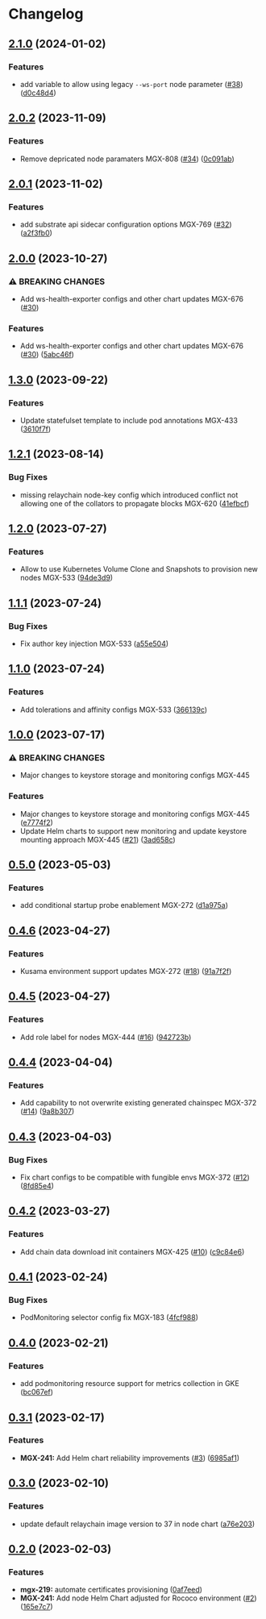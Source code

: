 # Changelog

## [2.1.0](https://github.com/mangata-finance/helm-charts/compare/node-v2.0.2...node-v2.1.0) (2024-01-02)


### Features

* add variable to allow using legacy `--ws-port` node parameter ([#38](https://github.com/mangata-finance/helm-charts/issues/38)) ([d0c48d4](https://github.com/mangata-finance/helm-charts/commit/d0c48d4c295a6fd4930caf15812d8c0317ab5a0c))

## [2.0.2](https://github.com/mangata-finance/helm-charts/compare/node-v2.0.1...node-v2.0.2) (2023-11-09)


### Features

* Remove depricated node paramaters MGX-808 ([#34](https://github.com/mangata-finance/helm-charts/issues/34)) ([0c091ab](https://github.com/mangata-finance/helm-charts/commit/0c091ab9be03820729357ba9a9a33367492e47b6))

## [2.0.1](https://github.com/mangata-finance/helm-charts/compare/node-v2.0.0...node-v2.0.1) (2023-11-02)


### Features

* add substrate api sidecar configuration options MGX-769 ([#32](https://github.com/mangata-finance/helm-charts/issues/32)) ([a2f3fb0](https://github.com/mangata-finance/helm-charts/commit/a2f3fb0ae95bee4970b69dbc3ae9f36da6b156a6))

## [2.0.0](https://github.com/mangata-finance/helm-charts/compare/node-v1.3.0...node-v2.0.0) (2023-10-27)


### ⚠ BREAKING CHANGES

* Add ws-health-exporter configs and other chart updates MGX-676 ([#30](https://github.com/mangata-finance/helm-charts/issues/30))

### Features

* Add ws-health-exporter configs and other chart updates MGX-676 ([#30](https://github.com/mangata-finance/helm-charts/issues/30)) ([5abc46f](https://github.com/mangata-finance/helm-charts/commit/5abc46f8c52d3e84a583016629fa7627ebae22cf))

## [1.3.0](https://github.com/mangata-finance/helm-charts/compare/node-v1.2.1...node-v1.3.0) (2023-09-22)


### Features

* Update statefulset template to include pod annotations MGX-433 ([3610f7f](https://github.com/mangata-finance/helm-charts/commit/3610f7fc3e96023cd9ca5f0110d6ced7b9e74072))

## [1.2.1](https://github.com/mangata-finance/helm-charts/compare/node-v1.2.0...node-v1.2.1) (2023-08-14)


### Bug Fixes

* missing relaychain node-key config which introduced conflict not allowing one of the collators to propagate blocks MGX-620 ([41efbcf](https://github.com/mangata-finance/helm-charts/commit/41efbcf5b9d1ed9530c5b07c9e16a0c7b433bbdc))

## [1.2.0](https://github.com/mangata-finance/helm-charts/compare/node-v1.1.1...node-v1.2.0) (2023-07-27)


### Features

* Allow to use Kubernetes Volume Clone and Snapshots to provision new nodes MGX-533 ([94de3d9](https://github.com/mangata-finance/helm-charts/commit/94de3d9153aa1f505f827498c73aa305ad9b87bc))

## [1.1.1](https://github.com/mangata-finance/helm-charts/compare/node-v1.1.0...node-v1.1.1) (2023-07-24)


### Bug Fixes

* Fix author key injection MGX-533 ([a55e504](https://github.com/mangata-finance/helm-charts/commit/a55e5042a1e365fb14d86a7edb8a889de626b3e9))

## [1.1.0](https://github.com/mangata-finance/helm-charts/compare/node-v1.0.0...node-v1.1.0) (2023-07-24)


### Features

* Add tolerations and affinity configs MGX-533 ([366139c](https://github.com/mangata-finance/helm-charts/commit/366139cf00f761c2a8c1483bd85edc7a142d3b83))

## [1.0.0](https://github.com/mangata-finance/helm-charts/compare/node-v0.5.0...node-v1.0.0) (2023-07-17)


### ⚠ BREAKING CHANGES

* Major changes to keystore storage and monitoring configs MGX-445

### Features

* Major changes to keystore storage and monitoring configs MGX-445 ([e7774f2](https://github.com/mangata-finance/helm-charts/commit/e7774f24765b256b381ad8491b52b0e7dcc6f1e7))
* Update Helm charts to support new monitoring and update keystore mounting approach MGX-445 ([#21](https://github.com/mangata-finance/helm-charts/issues/21)) ([3ad658c](https://github.com/mangata-finance/helm-charts/commit/3ad658c456879ccc068dc2bc23f13fe98f597eb5))

## [0.5.0](https://github.com/mangata-finance/helm-charts/compare/node-v0.4.6...node-v0.5.0) (2023-05-03)


### Features

* add conditional startup probe enablement MGX-272 ([d1a975a](https://github.com/mangata-finance/helm-charts/commit/d1a975a8f3192d05287238a21a21bdd2e68582c5))

## [0.4.6](https://github.com/mangata-finance/helm-charts/compare/node-v0.4.5...node-v0.4.6) (2023-04-27)


### Features

* Kusama environment support updates MGX-272 ([#18](https://github.com/mangata-finance/helm-charts/issues/18)) ([91a7f2f](https://github.com/mangata-finance/helm-charts/commit/91a7f2f263780b04ebe61a260981b28c2eef4478))

## [0.4.5](https://github.com/mangata-finance/helm-charts/compare/node-v0.4.4...node-v0.4.5) (2023-04-27)


### Features

* Add role label for nodes MGX-444 ([#16](https://github.com/mangata-finance/helm-charts/issues/16)) ([942723b](https://github.com/mangata-finance/helm-charts/commit/942723bd7c16f724ee9dadad69f434fe4fd98079))

## [0.4.4](https://github.com/mangata-finance/helm-charts/compare/node-v0.4.3...node-v0.4.4) (2023-04-04)


### Features

* Add capability to not overwrite existing generated chainspec MGX-372 ([#14](https://github.com/mangata-finance/helm-charts/issues/14)) ([9a8b307](https://github.com/mangata-finance/helm-charts/commit/9a8b307b3b96242f347ad5eb27abc38f6684eff8))

## [0.4.3](https://github.com/mangata-finance/helm-charts/compare/node-v0.4.2...node-v0.4.3) (2023-04-03)


### Bug Fixes

* Fix chart configs to be compatible with fungible envs MGX-372 ([#12](https://github.com/mangata-finance/helm-charts/issues/12)) ([8fd85e4](https://github.com/mangata-finance/helm-charts/commit/8fd85e4554a2e963f79a4004fa024cef1de4017a))

## [0.4.2](https://github.com/mangata-finance/helm-charts/compare/node-v0.4.1...node-v0.4.2) (2023-03-27)


### Features

* Add chain data download init containers MGX-425 ([#10](https://github.com/mangata-finance/helm-charts/issues/10)) ([c9c84e6](https://github.com/mangata-finance/helm-charts/commit/c9c84e679814b07572883004ec3e011b095032a1))

## [0.4.1](https://github.com/mangata-finance/helm-charts/compare/node-v0.4.0...node-v0.4.1) (2023-02-24)


### Bug Fixes

* PodMonitoring selector config fix MGX-183 ([4fcf988](https://github.com/mangata-finance/helm-charts/commit/4fcf9889c24699733001507967f34d719a95d96d))

## [0.4.0](https://github.com/mangata-finance/helm-charts/compare/node-v0.3.1...node-v0.4.0) (2023-02-21)


### Features

* add podmonitoring resource support for metrics collection in GKE ([bc067ef](https://github.com/mangata-finance/helm-charts/commit/bc067ef633aac99207160d565230db0baa1c0247))

## [0.3.1](https://github.com/mangata-finance/helm-charts/compare/node-v0.3.0...node-v0.3.1) (2023-02-17)


### Features

* **MGX-241:** Add Helm chart reliability improvements  ([#3](https://github.com/mangata-finance/helm-charts/issues/3)) ([6985af1](https://github.com/mangata-finance/helm-charts/commit/6985af1d87650eda5b264be4387f0f244cc60af2))

## [0.3.0](https://github.com/mangata-finance/helm-charts/compare/node-v0.2.0...node-v0.3.0) (2023-02-10)


### Features

* update default relaychain image version to 37 in node chart ([a76e203](https://github.com/mangata-finance/helm-charts/commit/a76e203981127551a52dfb4237e7d2c83796b3ac))

## [0.2.0](https://github.com/mangata-finance/helm-charts/compare/node-v0.1.0...node-v0.2.0) (2023-02-03)


### Features

* **mgx-219:** automate certificates provisioning ([0af7eed](https://github.com/mangata-finance/helm-charts/commit/0af7eed288df35f23b1622488faac82319d53138))
* **MGX-241:** Add node Helm Chart adjusted for Rococo environment ([#2](https://github.com/mangata-finance/helm-charts/issues/2)) ([165e7c7](https://github.com/mangata-finance/helm-charts/commit/165e7c73f0578f5758dc0af41888bfc3be1265cf))
